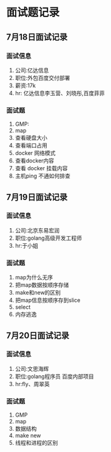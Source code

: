 # 面试题记录

## 7月18日面试记录
### 面试信息
1. 公司:亿达信息
2. 职位:外包百度交付部署
3. 薪资:17k
4. hr: 亿达信息李玉营、刘晓彤,百度菲菲
### 面试题
1. GMP:
2. map
3. 查看硬盘大小
4. 查看端口占用
5. docker 网络模式
6. 查看docker内容
7. 查看 docker 挂载内容
8. 主机ping 不通如何排查

## 7月19日面试记录
### 面试信息
1. 公司:北京东易宏润
2. 职位:golang高级开发工程师
3. hr:于小姐
### 面试题
1. map为什么无序
2. 把map数据按顺序存储
3. make和new的区别
4. 把map信息按顺序存到slice
5. select
6. 内存逃逸

## 7月20日面试记录
### 面试信息
1. 公司:文思海辉
2. 职位:golang程序员 百度内部项目
3. hr:fly、周翠英
### 面试题
1. GMP
2. map
3. 数据结构
4. make new
5. 线程和进程的区别
